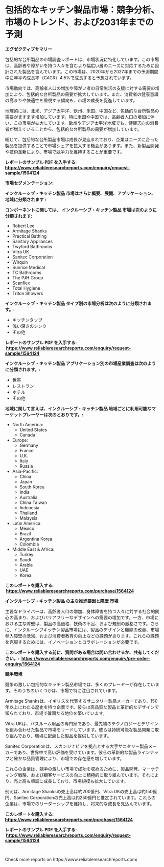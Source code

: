<p><h1>包括的なキッチン製品市場：競争分析、市場のトレンド、および2031年までの予測</h1></p><p><strong>エグゼクティブサマリー</strong></p>
<p><p>包括的な台所製品の市場調査レポートは、市場状況に特化しています。この市場は、高齢者や障がいを持つ人々を含むより幅広い層のニーズに対応するために設計された製品を含んでいます。この市場は、2020年から2027年までの予測期間中に年平均成長率（CAGR）4.5%で成長すると予想されています。</p><p>市場動向では、高齢者人口の増加や障がい者の日常生活の支援に対する需要の増加により、包括的な台所製品の需要が拡大しています。また、消費者の健康意識の高まりや快適性を重視する傾向も、市場の成長を促進しています。</p><p>地理的には、北米、アジア太平洋、欧州、米国、中国など、包括的な台所製品の需要がますます増加しています。特に米国や中国では、高齢者人口の増加に伴い、この市場が拡大しています。欧州やアジア太平洋地域でも、健康志向の消費者が増えていることから、包括的な台所製品の需要が増加しています。</p><p>総じて、包括的な台所製品市場は成長が見込まれており、企業はニーズに合った製品を提供することで市場シェアを拡大する機会があります。また、新製品開発や技術革新により、市場で競争力を維持することが重要です。</p></p>
<p><strong>レポートのサンプル PDF を入手する: <a href="https://www.reliableresearchreports.com/enquiry/request-sample/1564124">https://www.reliableresearchreports.com/enquiry/request-sample/1564124</a></strong></p>
<p><strong>市場セグメンテーション:</strong></p>
<p><strong> インクルーシブ・キッチン製品 市場はさらに概要、展開、アプリケーション、地域に分類されます :</strong></p>
<p><strong>コンポーネントに関しては、 インクルーシブ・キッチン製品 市場は次のように分類されます: &nbsp;</strong></p>
<p><ul><li>Robert Lee</li><li>Armitage Shanks</li><li>Practical Bathing</li><li>Sanitary Appliances</li><li>Twyford Bathrooms</li><li>Vitra UK</li><li>Sanitec Corporation</li><li>Wirquin</li><li>Sunrise Medical</li><li>TC Bathrooms</li><li>The PJH Group</li><li>Scanflex</li><li>Total Hygiene</li><li>Triton Showers</li></ul></p>
<p><strong> インクルーシブ・キッチン製品 タイプ別の市場分析は次のように分類されます。:</strong></p>
<p><ul><li>キッチンタップ</li><li>浅い深さのシンク</li><li>その他</li></ul></p>
<p><strong>レポートのサンプル PDF を入手する: &nbsp;<a href="https://www.reliableresearchreports.com/enquiry/request-sample/1564124">https://www.reliableresearchreports.com/enquiry/request-sample/1564124</a></strong></p>
<p><strong> インクルーシブ・キッチン製品 アプリケーション別の市場産業調査は次のように分類されます。:</strong></p>
<p><ul><li>世帯</li><li>レストラン</li><li>ホテル</li><li>その他</li></ul></p>
<p><strong>地域に関して言えば、インクルーシブ・キッチン製品 地域ごとに利用可能なマーケットプレーヤーは次のとおりです。:</strong></p>
<p><ul>
    <li>
        North America:
        <ul>
            <li>United States</li>
            <li>Canada</li>
        </ul>
    </li>
    <li>
        Europe:
        <ul>
            <li>Germany</li>
            <li>France</li>
            <li>U.K.</li>
            <li>Italy</li>
            <li>Russia</li>
        </ul>
    </li>
    <li>
        Asia-Pacific:
        <ul>
            <li>China</li>
            <li>Japan</li>
            <li>South Korea</li>
            <li>India</li>
            <li>Australia</li>
            <li>China Taiwan</li>
            <li>Indonesia</li>
            <li>Thailand</li>
            <li>Malaysia</li>
        </ul>
    </li>
    <li>
        Latin America:
        <ul>
            <li>Mexico</li>
            <li>Brazil</li>
            <li>Argentina Korea</li>
            <li>Colombia</li>
        </ul>
    </li>
    <li>
        Middle East & Africa:
        <ul>
            <li>Turkey</li>
            <li>Saudi</li>
            <li>Arabia</li>
            <li>UAE</li>
            <li>Korea</li>
        </ul>
    </li>
    </ul></p>
<p><strong>このレポートを購入する: &nbsp;<a href="https://www.reliableresearchreports.com/purchase/1564124">https://www.reliableresearchreports.com/purchase/1564124</a></strong></p>
<p><strong>インクルーシブ・キッチン製品 の主な推進要因と障壁 市場</strong></p>
<p><p>主要なドライバーは、高齢者人口の増加、身体障害を持つ人々に対する社会的関心の高まり、およびバリアフリーなデザインへの需要の増加です。一方、市場における主な障壁は、製品の高価格、技術の不足、および規制の厳格さです。さらに、インクルーシブキッチン製品市場には、製品のデザインと機能の改善、市場参入障壁の低減、および消費者教育の向上などの課題があります。これらの課題を克服するためには、イノベーションとコラボレーションが必要です。</p></p>
<p><strong>このレポートを購入する前に、質問がある場合は問い合わせるか、共有してください。:&nbsp; <a href="https://www.reliableresearchreports.com/enquiry/pre-order-enquiry/1564124">https://www.reliableresearchreports.com/enquiry/pre-order-enquiry/1564124</a></strong></p>
<p><strong>競争環境</strong></p>
<p><p>競争の激しい包括的なキッチン製品市場では、多くのプレーヤーが存在しています。そのうちのいくつかは、市場で特に注目されています。</p><p>Armitage Shanksは、イギリスを代表するサニタリー製品メーカーであり、150年以上にわたる歴史を持つ企業です。彼らは高品質な製品と革新的なデザインで知られており、市場で確固たる地位を築いています。</p><p>Vitra UKは、バスルーム用品の専門家であり、最先端のテクノロジーとデザインを組み合わせた製品で市場をリードしています。彼らは持続可能な製品開発に取り組んでおり、環境に配慮した製品を提供しています。</p><p>Sanitec Corporationは、スカンジナビアを拠点とする大手サニタリー製品メーカーであり、世界中で高い評価を受けています。彼らの革新的な製品ラインナップと確かな品質管理により、市場での存在感を増しています。</p><p>これらの企業は、競争の激しい市場で成功を収めるために、製品開発、マーケティング戦略、および顧客サービスの向上に積極的に取り組んでいます。それにより、売上高も順調に成長しており、市場規模も拡大しています。</p><p>例えば、Armitage Shanksの売上高は約200億円、Vitra UKの売上高は約150億円、Sanitec Corporationの売上高は約250億円と推定されています。これらの企業は、市場でのリーダーシップを維持し、将来的な成長を見込んでいます。</p></p>
<p><strong>このレポートを購入する: &nbsp; <a href="https://www.reliableresearchreports.com/purchase/1564124">https://www.reliableresearchreports.com/purchase/1564124</a></strong></p>
<p><strong>レポートのサンプル PDF を入手する: &nbsp;<a href="https://www.reliableresearchreports.com/enquiry/request-sample/1564124">https://www.reliableresearchreports.com/enquiry/request-sample/1564124</a></strong><strong></strong></p>
<p>&nbsp;</p>
<p>Check more reports on https://www.reliableresearchreports.com/</p>